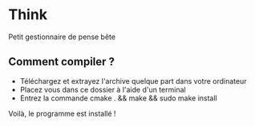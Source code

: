 Think
=====

Petit gestionnaire de pense bête

## Comment compiler ?

- Téléchargez et extrayez l'archive quelque part dans votre ordinateur
- Placez vous dans ce dossier à l'aide d'un terminal
- Entrez la commande cmake . && make && sudo make install

Voilà, le programme est installé !

